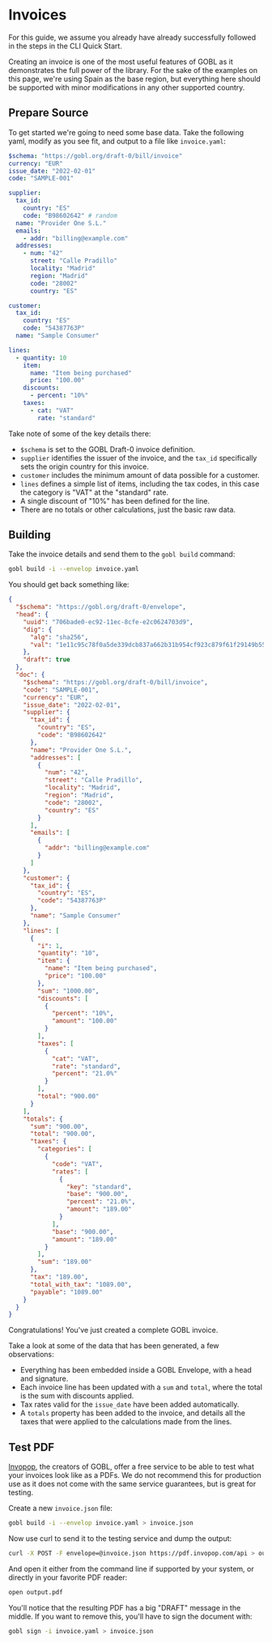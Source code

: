 # Invoices

For this guide, we assume you already have already successfully followed in the steps in the CLI Quick Start.

Creating an invoice is one of the most useful features of GOBL as it demonstrates the full power of the library. For the sake of the examples on this page, we're using Spain as the base region, but everything here should be supported with minor modifications in any other supported country.

## Prepare Source

To get started we're going to need some base data. Take the following yaml, modify as you see fit, and output to a file like `invoice.yaml`:

```yaml
$schema: "https://gobl.org/draft-0/bill/invoice"
currency: "EUR"
issue_date: "2022-02-01"
code: "SAMPLE-001"

supplier:
  tax_id:
    country: "ES"
    code: "B98602642" # random
  name: "Provider One S.L."
  emails:
    - addr: "billing@example.com"
  addresses:
    - num: "42"
      street: "Calle Pradillo"
      locality: "Madrid"
      region: "Madrid"
      code: "28002"
      country: "ES"

customer:
  tax_id:
    country: "ES"
    code: "54387763P"
  name: "Sample Consumer"

lines:
  - quantity: 10
    item:
      name: "Item being purchased"
      price: "100.00"
    discounts:
      - percent: "10%"
    taxes:
      - cat: "VAT"
        rate: "standard"
```

Take note of some of the key details there:

- `$schema` is set to the GOBL Draft-0 invoice definition.
- `supplier` identifies the issuer of the invoice, and the `tax_id` specifically sets the origin country for this invoice.
- `customer` includes the minimum amount of data possible for a customer.
- `lines` defines a simple list of items, including the tax codes, in this case the category is "VAT" at the "standard" rate.
- A single discount of "10%" has been defined for the line.
- There are no totals or other calculations, just the basic raw data.

## Building

Take the invoice details and send them to the `gobl build` command:

```bash
gobl build -i --envelop invoice.yaml
```

You should get back something like:

```json
{
  "$schema": "https://gobl.org/draft-0/envelope",
  "head": {
    "uuid": "706bade0-ec92-11ec-8cfe-e2c0624703d9",
    "dig": {
      "alg": "sha256",
      "val": "1e11c95c78f0a5de339dcb837a662b31b954cf923c879f61f29149b556bdb1d7"
    },
    "draft": true
  },
  "doc": {
    "$schema": "https://gobl.org/draft-0/bill/invoice",
    "code": "SAMPLE-001",
    "currency": "EUR",
    "issue_date": "2022-02-01",
    "supplier": {
      "tax_id": {
        "country": "ES",
        "code": "B98602642"
      },
      "name": "Provider One S.L.",
      "addresses": [
        {
          "num": "42",
          "street": "Calle Pradillo",
          "locality": "Madrid",
          "region": "Madrid",
          "code": "28002",
          "country": "ES"
        }
      ],
      "emails": [
        {
          "addr": "billing@example.com"
        }
      ]
    },
    "customer": {
      "tax_id": {
        "country": "ES",
        "code": "54387763P"
      },
      "name": "Sample Consumer"
    },
    "lines": [
      {
        "i": 1,
        "quantity": "10",
        "item": {
          "name": "Item being purchased",
          "price": "100.00"
        },
        "sum": "1000.00",
        "discounts": [
          {
            "percent": "10%",
            "amount": "100.00"
          }
        ],
        "taxes": [
          {
            "cat": "VAT",
            "rate": "standard",
            "percent": "21.0%"
          }
        ],
        "total": "900.00"
      }
    ],
    "totals": {
      "sum": "900.00",
      "total": "900.00",
      "taxes": {
        "categories": [
          {
            "code": "VAT",
            "rates": [
              {
                "key": "standard",
                "base": "900.00",
                "percent": "21.0%",
                "amount": "189.00"
              }
            ],
            "base": "900.00",
            "amount": "189.00"
          }
        ],
        "sum": "189.00"
      },
      "tax": "189.00",
      "total_with_tax": "1089.00",
      "payable": "1089.00"
    }
  }
}
```

Congratulations! You've just created a complete GOBL invoice.

Take a look at some of the data that has been generated, a few observations:

- Everything has been embedded inside a GOBL Envelope, with a head and signature.
- Each invoice line has been updated with a `sum` and `total`, where the total is the sum with discounts applied.
- Tax rates valid for the `issue_date` have been added automatically.
- A `totals` property has been added to the invoice, and details all the taxes that were applied to the calculations made from the lines.

## Test PDF

[Invopop](https://invopop.com), the creators of GOBL, offer a free service to be able to test what your invoices look like as a PDFs. We do not recommend this for production use as it does not come with the same service guarantees, but is great for testing.

Create a new `invoice.json` file:

```bash
gobl build -i --envelop invoice.yaml > invoice.json
```

Now use curl to send it to the testing service and dump the output:

```bash
curl -X POST -F envelope=@invoice.json https://pdf.invopop.com/api > output.pdf
```

And open it either from the command line if supported by your system, or directly in your favorite PDF reader:

```bash
open output.pdf
```

You'll notice that the resulting PDF has a big "DRAFT" message in the middle. If you want to remove this, you'll have to sign the document with:

```bash
gobl sign -i invoice.yaml > invoice.json
```

